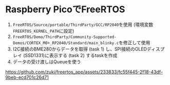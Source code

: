 # Raspberry PicoでFreeRTOS

1. `FreeRTOS/Source/portable/ThirdParty/GCC/RP2040`を使用
   (環境変数`FREERTOS_KERNEL_PATH`に設定)
2. `FreeRTOS/Demo/ThirdParty/Community-Supported-Demos/CORTEX_M0+_RP2040/Standard/main_blinky.c`を修正して使用
3. I2C接続のBME280からデータを取得 (task 1) し、SPI接続のOLEDディスプレイ
   (SSD1331)に表示する (task 2) するtaskを作成
4. データの受け渡しはQueueを使う

https://github.com/zuki/freertos_app/assets/233833/fc55f445-2f18-43df-9beb-ecd701c26d71
